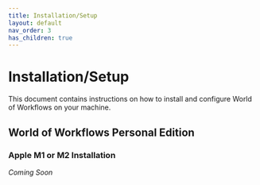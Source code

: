 ```yaml
---
title: Installation/Setup
layout: default
nav_order: 3
has_children: true
---
```


# Installation/Setup
This document contains instructions on how to install and configure World of Workflows on your machine.



## World of Workflows Personal Edition

### Apple M1 or M2 Installation

*Coming Soon*

